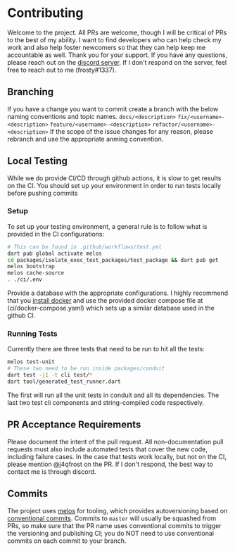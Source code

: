 # Contributing
Welcome to the project. All PRs are welcome, though I will be critical of PRs to the best of my ability. I want to find developers who can help check my work and also help foster newcomers so that they can help keep me accountable as well. Thank you for your support. If you have any questions, please reach out on the [discord server](https://discord.gg/FyJj45NXPx). If I don't respond on the server, feel free to reach out to me (frosty#1337).

## Branching
If you have a change you want to commit create a branch with the below naming conventions and topic names.
`docs/<description>`
`fix/<username>-<description>`
`feature/<username>-<description>`
`refactor/<username>-<description>`
If the scope of the issue changes for any reason, please rebranch and use the appropriate anming convention.

## Local Testing
While we do provide CI/CD through github actions, it is slow to get results on the CI. You should set up your environment in order to run tests locally before pushing commits
### Setup
To set up your testing environment, a general rule is to follow what is provided in the CI configurations:
```bash
# This can be found in .github/workflows/test.yml
dart pub global activate melos
cd packages/isolate_exec_test_packages/test_package && dart pub get
melos bootstrap
melos cache-source
. ./ci/.env
```
Provide a database with the appropriate configurations. I highly recommend that you [install docker](https://docs.docker.com/get-docker/) and use the provided docker compose file at (ci/docker-compose.yaml) which sets up a similar database used in the github CI.
### Running Tests
Currently there are three tests that need to be run to hit all the tests:
```bash
melos test-unit
# These two need to be run inside packages/conduit
dart test -j1 -t cli test/*
dart tool/generated_test_runner.dart
```
The first will run all the unit tests in conduit and all its dependencies. The last two test cli components and string-compiled code respectively.

## PR Acceptance Requirements
Please document the intent of the pull request. All non-documentation pull requests must also include automated tests that cover the new code, including failure cases. In the case that tests work locally, but not on the CI, please mention @j4qfrost on the PR. If I don't respond, the best way to contact me is through discord.

## Commits
The project uses [melos](https://pub.dev/packages/melos) for tooling, which provides autoversioning based on [conventional commits](https://www.conventionalcommits.org/en/v1.0.0/). Commits to `master` will usually be squashed from PRs, so make sure that the PR name uses conventional commits to trigger the versioning and publishing CI; you do NOT need to use conventional commits on each commit to your branch.
